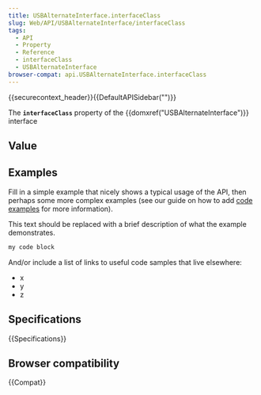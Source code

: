```yaml
---
title: USBAlternateInterface.interfaceClass
slug: Web/API/USBAlternateInterface/interfaceClass
tags:
  - API
  - Property
  - Reference
  - interfaceClass
  - USBAlternateInterface
browser-compat: api.USBAlternateInterface.interfaceClass
---
```

{{securecontext_header}}{{DefaultAPISidebar("")}}

The **`interfaceClass`** property of the {{domxref("USBAlternateInterface")}} interface 

## Value



## Examples

Fill in a simple example that nicely shows a typical usage of the API, then perhaps some more complex examples (see our guide on how to add [code examples](/en-US/docs/MDN/Contribute/Structures/Code_examples) for more information).

This text should be replaced with a brief description of what the example demonstrates.

```js
my code block
```

And/or include a list of links to useful code samples that live elsewhere:

*   x
*   y
*   z

## Specifications

{{Specifications}}

## Browser compatibility

{{Compat}}


